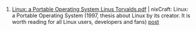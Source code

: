 1. [Linux: a Portable Operating System Linus Torvalds.pdf](https://github.com/user-attachments/files/21110553/paper.Linux.a.Portable.Operating.System.Linus.Torvalds.pdf) | nixCraft: Linux: a Portable Operating System (1997, thesis about Linux by its creator. It is worth reading for all Linux users, developers and fans) [post](https://www.facebook.com/share/p/1ExtDNHq2k/)
